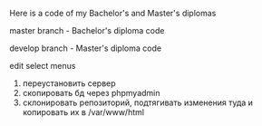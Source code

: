 Here is a code of my Bachelor's and Master's diplomas

master branch - Bachelor's diploma code

develop branch - Master's diploma code





edit select menus


1. переустановить сервер
2. скопировать бд через phpmyadmin
3. склонировать репозиторий, подтягивать изменения туда и копировать их в /var/www/html



